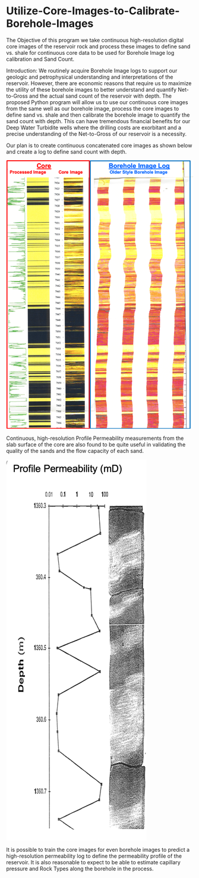 # Utilize-Core-Images-to-Calibrate-Borehole-Images

The Objective of this program we take continuous high-resolution digital core images of the reservoir rock and process these images to define sand vs. shale for continuous core data to be used for Borehole Image log calibration and Sand Count.

Introduction:
We routinely acquire Borehole Image logs to support our geologic and petrophysical understanding and interpretations of the reservoir. However, there are economic reasons that require us to maximize the utility of these borehole images to better understand and quantify Net-to-Gross and the actual sand count of the reservoir with depth. The proposed Python program will allow us to use our continuous core images from the same well as our borehole image, process the core images to define sand vs. shale and then calibrate the borehole image to quantify the sand count with depth. This can have tremendous financial benefits for our Deep Water Turbidite wells where the drilling costs are exorbitant and a precise understanding of the Net-to-Gross of our reservoir is a necessity. 

Our plan is to create continuous concatenated core images as shown below and create a log to define sand count with depth. 

![Core_Image](Core_FMS.png)

Continuous, high-resolution Profile Permeability measurements from the slab surface of the core are also found to be quite useful in validating the quality of the sands and the flow capacity of each sand. 

![PPerm_Image](Core_PPerm.png)

It is possible to train the core images for even borehole images to predict a high-resolution permeability log to define the permeability profile of the reservoir. It is also reasonable to expect to be able to estimate capillary pressure and Rock Types along the borehole in the process. 
